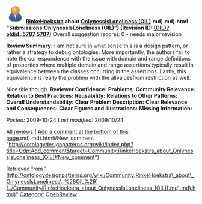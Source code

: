 [![](../images/thumb/a/a6/ODPUser.png/48px-ODPUser.png)](../Image/ODPUser.png "ODPUser.png")
__[RinkeHoekstra](../User/RinkeHoekstra "User:RinkeHoekstra") about [OnlynessIsLoneliness (OIL)](../Submissions/OnlynessIsLoneliness_(OIL)).md).md).html "Submissions:OnlynessIsLoneliness (OIL)") (Revision ID: [(OIL)?oldid=5787 5787](../Submissions/OnlynessIsLoneliness "http://ontologydesignpatterns.org/wiki/Submissions:OnlynessIsLoneliness"))__
Overall suggestion (score): 0 - needs major revision




 __Review Summary:__ I am not sure in what sense this is a design pattern, or rather a strategy to debug ontologies. 
More importantly, the authors fail to note the correspondence with the issue with domain and range definitions of properties where multiple domain and range assertions typically result in equivalence between the classes occurring in the assertions. Lastly, this equivalence is really the problem with the allvaluesfrom restriction as well.



Nice title though.
__Reviewer Confidence:__ 
__Problems:__ 
__Community Relevance:__ 
__Relation to Best Practices:__ 
__Reusability:__ 
__Relations to Other Patterns:__ 
__Overall Understandability:__ 
__Clear Problem Description:__ 
__Clear Relevance and Consequences:__ 
__Clear Figures and Illustrations:__ 
__Missing Information:__ 

_Posted:_ 2009-10-24 _Last modified:_ 2009/10/24



[All reviews](../Reviews/Main "Reviews:Main") | [Add a comment at the bottom of this page](index.php@title=Odp%253AAdd_comment&target=../Community/RinkeHoekstra_about_OnlynessIsLoneliness_(OIL)).md).md).html#New_comment "http://ontologydesignpatterns.org/wiki/index.php?title=Odp:Add_comment&target=Community:RinkeHoekstra_about_OnlynessIsLoneliness_(OIL)#New_comment")


Retrieved from "[http://ontologydesignpatterns.org/wiki/Community:RinkeHoekstra\_about\_OnlynessIsLoneliness\_%28OIL%29](../Community/RinkeHoekstra_about_OnlynessIsLoneliness_(OIL)).md).md).html)"
 [Category](http://ontologydesignpatterns.org/wiki/Special:Categories "Special:Categories"): [OpenReview](../Category/OpenReview "Category:OpenReview")